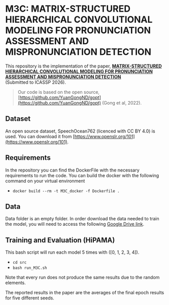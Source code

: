 # M3C: MATRIX-STRUCTURED HIERARCHICAL CONVOLUTIONAL MODELING FOR PRONUNCIATION ASSESSMENT AND MISPRONUNCIATION DETECTION

This repository is the implementation of the paper, [**MATRIX-STRUCTURED HIERARCHICAL CONVOLUTIONAL MODELING FOR PRONUNCIATION ASSESSMENT AND MISPRONUNCIATION DETECTION**](https://ieeexplore.ieee.org/document/10095733/) (Submitted to ICASSP 2026).

> Our code is based on the open source, [https://github.com/YuanGongND/gopt](https://github.com/YuanGongND/gopt) (Gong et al, 2022).

## Dataset

An open source dataset, SpeechOcean762 (licenced with CC BY 4.0) is used. You can download it from [https://www.openslr.org/101](https://www.openslr.org/101).

## Requirements

In the repository you can find the DockerFile with the necessary requirements to run the code.
You can build the docker with the following command on your virtual environment

- `docker build --rm -t M3C_docker -f Dockerfile .`

## Data

Data folder is an empty folder. In order download the data needed to train the model, you will need to access the following [Google Drive link](https://drive.google.com/drive/folders/1a5HZ6rCQVUpEN_7xnw2HgtfV8plho7Am?usp=sharing).

## Training and Evaluation (HiPAMA)
This bash script will run each model 5 times with ([0, 1, 2, 3, 4]).
- `cd src`
- `bash run_M3C.sh`

Note that every run does not produce the same results due to the random elements.

The reported results in the paper are the averages of the final epoch results for five different seeds.
